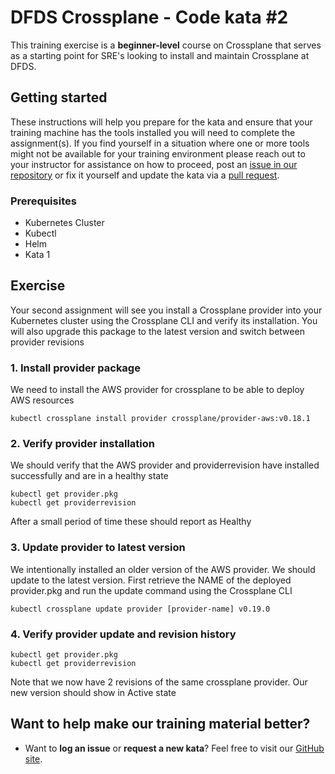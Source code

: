 DFDS Crossplane - Code kata #2
======================================

This training exercise is a **beginner-level** course on Crossplane that serves as a starting point for SRE's looking to install and maintain Crossplane at DFDS.

## Getting started
These instructions will help you prepare for the kata and ensure that your training machine has the tools installed you will need to complete the assignment(s). If you find yourself in a situation where one or more tools might not be available for your training environment please reach out to your instructor for assistance on how to proceed, post an [issue in our repository](https://github.com/dfds/dojo/issues) or fix it yourself and update the kata via a [pull request](https://github.com/dfds/dojo/pulls).

### Prerequisites
* Kubernetes Cluster
* Kubectl
* Helm
* Kata 1

## Exercise
Your second assignment will see you install a Crossplane provider into your Kubernetes cluster using the Crossplane CLI and verify its installation. 
You will also upgrade this package to the latest version and switch between provider revisions

### 1. Install provider package

We need to install the AWS provider for crossplane to be able to deploy AWS resources

```
kubectl crossplane install provider crossplane/provider-aws:v0.18.1
```

### 2. Verify provider installation

We should verify that the AWS provider and providerrevision have installed successfully and are in a healthy state

```
kubectl get provider.pkg
kubectl get providerrevision
```

After a small period of time these should report as Healthy

### 3. Update provider to latest version

We intentionally installed an older version of the AWS provider. We should update to the latest version. First retrieve the NAME of the deployed provider.pkg and run the update command using the Crossplane CLI

```
kubectl crossplane update provider [provider-name] v0.19.0
```

### 4. Verify provider update and revision history

```
kubectl get provider.pkg
kubectl get providerrevision
```

Note that we now have 2 revisions of the same crossplane provider. Our new version should show in Active state

## Want to help make our training material better?
 * Want to **log an issue** or **request a new kata**? Feel free to visit our [GitHub site](https://github.com/dfds/dojo/issues).